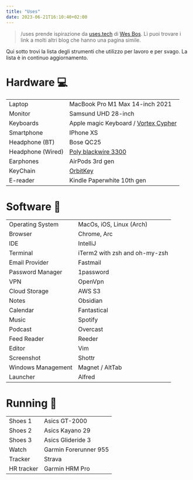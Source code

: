 ```yaml
---
title: "Uses"
date: 2023-06-21T16:10:40+02:00
---
```


> /uses prende ispirazione da [uses.tech](https://uses.tech) di [Wes Bos](https://wesbos.com/). Lì puoi trovare i link a molti altri blog che hanno una pagina simile.

Qui sotto trovi la lista degli strumenti che utilizzo per lavoro e per svago. La lista è in continuo aggiornamento.

# Hardware 💻
|                   |                                                                                                                  |
|-------------------|------------------------------------------------------------------------------------------------------------------|
| Laptop            | MacBook Pro M1 Max 14-inch 2021                                                                                  |
| Monitor           | Samsund UHD 28-inch                                                                                              |
| Keyboards         | Apple magic Keyboard / [Vortex Cypher](https://vortexgear.store/products/cypher-single-spacebar-us1)             |
| Smartphone        | IPhone XS                                                                                                        |
| Headphone (BT)    | Bose QC25                                                                                                        |
| Headphone (Wired) | [Poly blackwire 3300](https://www.poly.com/us/en/support/products/usb-headsets/blackwire/blackwire-3300)         |
| Earphones         | AirPods 3rd gen                                                                                                  |
| KeyChain          | [OrbitKey](https://www.orbitkey.eu/collections/key-organiser/products/orbitkey-2-0-leather?variant=45990252806)  |
| E-reader          | Kindle Paperwhite 10th gen                                                                                       |

# Software 📀
|                    |                               |
|--------------------|-------------------------------|
| Operating System   | MacOs, iOS, Linux (Arch)      |
| Browser            | Chrome, Arc                   |
| IDE                | IntelliJ                      |
| Terminal           | iTerm2 with zsh and oh-my-zsh |
| Email Provider     | Fastmail                      |
| Password Manager   | 1password                     |
| VPN                | OpenVpn                       |
| Cloud Storage      | AWS S3                        |
| Notes              | Obsidian                      |
| Calendar           | Fantastical                   |
| Music              | Spotify                       |
| Podcast            | Overcast                      |
| Feed Reader        | Reeder                        |
| Editor             | Vim                           |
| Screenshot         | Shottr                        |
| Windows Management | Magnet / AltTab               |
| Launcher           | Alfred                        |


# Running 👟
|            |                       |
|------------|-----------------------|
| Shoes 1    | Asics GT-2000         |
| Shoes 2    | Asics Kayano 29       |
| Shoes 3    | Asics Glideride 3     |
| Watch      | Garmin Forerunner 955 |
| Tracker    | Strava                |
| HR tracker | Garmin HRM Pro        |

